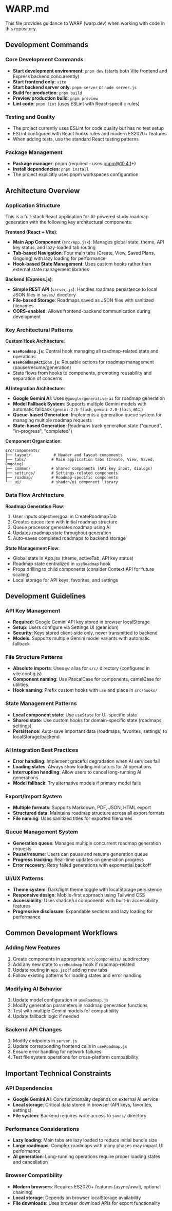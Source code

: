 # WARP.md

This file provides guidance to WARP (warp.dev) when working with code in this repository.

## Development Commands

### Core Development Commands
- **Start development environment**: `pnpm dev` (starts both Vite frontend and Express backend concurrently)
- **Start frontend only**: `vite`
- **Start backend server only**: `pnpm server` or `node server.js`
- **Build for production**: `pnpm build`
- **Preview production build**: `pnpm preview`
- **Lint code**: `pnpm lint` (uses ESLint with React-specific rules)

### Testing and Quality
- The project currently uses ESLint for code quality but has no test setup
- ESLint configured with React hooks rules and modern ES2020+ features
- When adding tests, use the standard React testing patterns

### Package Management
- **Package manager**: pnpm (required - uses pnpm@10.4.1+)
- **Install dependencies**: `pnpm install`
- The project explicitly uses pnpm workspaces configuration

## Architecture Overview

### Application Structure
This is a full-stack React application for AI-powered study roadmap generation with the following key architectural components:

**Frontend (React + Vite)**:
- **Main App Component** (`src/App.jsx`): Manages global state, theme, API key status, and lazy-loaded tab routing
- **Tab-based Navigation**: Four main tabs (Create, View, Saved Plans, Ongoing) with lazy loading for performance
- **Hook-based State Management**: Uses custom hooks rather than external state management libraries

**Backend (Express.js)**:
- **Simple REST API** (`server.js`): Handles roadmap persistence to local JSON files in `saves/` directory
- **File-based Storage**: Roadmaps saved as JSON files with sanitized filenames
- **CORS-enabled**: Allows frontend-backend communication during development

### Key Architectural Patterns

**Custom Hook Architecture**:
- **`useRoadmap.js`**: Central hook managing all roadmap-related state and operations
- **`useRoadmapActions.js`**: Reusable actions for roadmap management (pause/resume/generation)
- State flows from hooks to components, promoting reusability and separation of concerns

**AI Integration Architecture**:
- **Google Gemini AI**: Uses `@google/generative-ai` for roadmap generation
- **Model Fallback System**: Supports multiple Gemini models with automatic fallback (`gemini-2.5-flash`, `gemini-2.0-flash`, etc.)
- **Queue-based Generation**: Implements a generation queue system for managing multiple roadmap requests
- **State-based Generation**: Roadmaps track generation state ("queued", "in-progress", "completed")

**Component Organization**:
```
src/components/
├── layout/          # Header and layout components
├── tabs/           # Main application tabs (Create, View, Saved, Ongoing)
├── common/         # Shared components (API key input, dialogs)
├── settings/       # Settings-related components
├── roadmap/        # Roadmap-specific components
└── ui/             # shadcn/ui component library
```

### Data Flow Architecture

**Roadmap Generation Flow**:
1. User inputs objective/goal in CreateRoadmapTab
2. Creates queue item with initial roadmap structure
3. Queue processor generates roadmap using AI
4. Updates roadmap state throughout generation
5. Auto-saves completed roadmaps to backend storage

**State Management Flow**:
- Global state in App.jsx (theme, activeTab, API key status)
- Roadmap state centralized in `useRoadmap` hook
- Props drilling to child components (consider Context API for future scaling)
- Local storage for API keys, favorites, and settings

## Development Guidelines

### API Key Management
- **Required**: Google Gemini API key stored in browser localStorage
- **Setup**: Users configure via Settings UI (gear icon)
- **Security**: Keys stored client-side only, never transmitted to backend
- **Models**: Supports multiple Gemini model variants with automatic fallback

### File Structure Patterns
- **Absolute imports**: Uses `@/` alias for `src/` directory (configured in vite.config.js)
- **Component naming**: Use PascalCase for components, camelCase for utilities
- **Hook naming**: Prefix custom hooks with `use` and place in `src/hooks/`

### State Management Patterns
- **Local component state**: Use `useState` for UI-specific state
- **Shared state**: Use custom hooks for domain-specific state (roadmaps, settings)
- **Persistence**: Auto-save important data (roadmaps, favorites, settings) to localStorage/backend

### AI Integration Best Practices
- **Error handling**: Implement graceful degradation when AI services fail
- **Loading states**: Always show loading indicators for AI operations
- **Interruption handling**: Allow users to cancel long-running AI generations
- **Model fallback**: Try alternative models if primary model fails

### Export/Import System
- **Multiple formats**: Supports Markdown, PDF, JSON, HTML export
- **Structured data**: Maintains roadmap structure across all export formats
- **File naming**: Uses sanitized titles for exported filenames

### Queue Management System
- **Generation queue**: Manages multiple concurrent roadmap generation requests
- **Pause/resume**: Users can pause and resume generation queue
- **Progress tracking**: Real-time updates on generation progress
- **Error recovery**: Retry failed generations with exponential backoff

### UI/UX Patterns
- **Theme system**: Dark/light theme toggle with localStorage persistence
- **Responsive design**: Mobile-first approach using Tailwind CSS
- **Accessibility**: Uses shadcn/ui components with built-in accessibility features
- **Progressive disclosure**: Expandable sections and lazy loading for performance

## Common Development Workflows

### Adding New Features
1. Create components in appropriate `src/components/` subdirectory
2. Add any new state to `useRoadmap` hook if roadmap-related
3. Update routing in `App.jsx` if adding new tabs
4. Follow existing patterns for loading states and error handling

### Modifying AI Behavior
1. Update model configuration in `useRoadmap.js`
2. Modify generation parameters in roadmap generation functions
3. Test with multiple Gemini models for compatibility
4. Update fallback logic if needed

### Backend API Changes
1. Modify endpoints in `server.js`
2. Update corresponding frontend calls in `useRoadmap.js`
3. Ensure error handling for network failures
4. Test file system operations for cross-platform compatibility

## Important Technical Constraints

### API Dependencies
- **Google Gemini AI**: Core functionality depends on external AI service
- **Local storage**: Critical data stored in browser (API keys, favorites, settings)
- **File system**: Backend requires write access to `saves/` directory

### Performance Considerations
- **Lazy loading**: Main tabs are lazy loaded to reduce initial bundle size
- **Large roadmaps**: Complex roadmaps with many phases may impact UI performance
- **AI generation**: Long-running operations require proper loading states and cancellation

### Browser Compatibility
- **Modern browsers**: Requires ES2020+ features (async/await, optional chaining)
- **Local storage**: Depends on browser localStorage availability
- **File downloads**: Uses browser download APIs for export functionality
